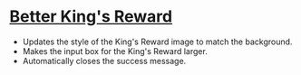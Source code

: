 # [Better King's Reward](https://www.mousehuntgame.com/preferences.php?tab=mousehunt-improved-settings#mousehunt-improved-settings-better-better-kings-reward)

- Updates the style of the King's Reward image to match the background.
- Makes the input box for the King's Reward larger.
- Automatically closes the success message.
